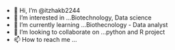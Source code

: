 - 👋 Hi, I’m @itzhakb2244
- 👀 I’m interested in ...Biotechnology, Data science
- 🌱 I’m currently learning ...Biothecnology - Data analyst
- 💞️ I’m looking to collaborate on ...python and R project
- 📫 How to reach me ...

<!---
itzhakb2244/itzhakb2244 is a ✨ special ✨ repository because its `README.md` (this file) appears on your GitHub profile.
You can click the Preview link to take a look at your changes.
--->
